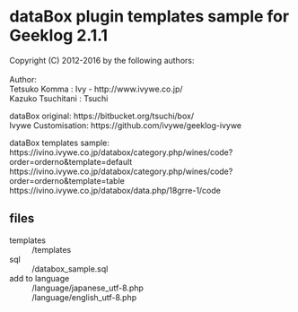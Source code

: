 
<h1>dataBox plugin templates sample for Geeklog 2.1.1</h1>

<p>Copyright (C) 2012-2016 by the following authors:<br>
<br>
Author: <br>
Tetsuko Komma : Ivy - http://www.ivywe.co.jp/<br>
Kazuko Tsuchitani : Tsuchi <br>
</p>

<p>dataBox original: https://bitbucket.org/tsuchi/box/<br>
Ivywe Customisation: https://github.com/ivywe/geeklog-ivywe</p>

<p>dataBox templates sample:<br>
https://ivino.ivywe.co.jp/databox/category.php/wines/code?order=orderno&template=default<br>
https://ivino.ivywe.co.jp/databox/category.php/wines/code?order=orderno&template=table<br>
https://ivino.ivywe.co.jp/databox/data.php/18grre-1/code</p>

<h2>files</h2>
<dl>
<dt>templates</dt><dd>/templates</dd>
<dt>sql</dt><dd>/databox_sample.sql</dd>
<dt>add to language</dt><dd>/language/japanese_utf-8.php</dd><dd>/language/english_utf-8.php</dd>
</dl>

